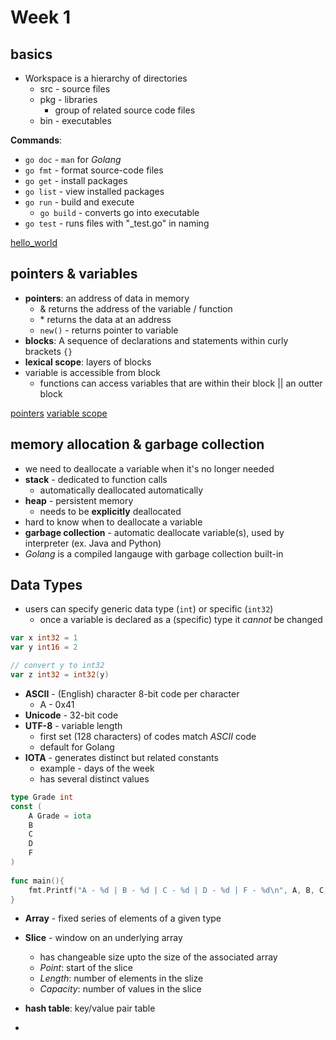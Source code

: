 # Week 1 
## basics 
* Workspace is a hierarchy of directories
  * src - source files 
  * pkg - libraries 
    * group of related source code files
  * bin - executables 

**Commands**: 
* `go doc` - `man` for _Golang_
* `go fmt` - format source-code files 
* `go get` - install packages 
* `go list` - view installed packages
* `go run` - build and execute 
  * `go build` - converts go into executable 
* `go test` - runs files with "_test.go" in naming

[hello_world](hello_world.go)

## pointers & variables
* **pointers**: an address of data in memory
  * & returns the address of the variable / function
  * \* returns the data at an address
  * `new()` - returns pointer to variable
* **blocks**: A sequence of declarations and statements within  curly brackets `{}`
* **lexical scope**: layers of blocks 
* variable is accessible from block 
  * functions can access variables that are within their block || an outter block 

[pointers](pointer.go)
[variable scope](variable_scope.go)

## memory allocation & garbage collection
* we need to deallocate a variable when it's no longer needed  
* **stack** - dedicated to function calls 
  * automatically deallocated automatically 
* **heap** - persistent memory 
  * needs to be **explicitly** deallocated 
* hard to know when to deallocate a variable
* **garbage collection** - automatic deallocate variable(s), used by interpreter (ex. Java and Python)
* _Golang_ is a compiled langauge with garbage collection built-in 


## Data Types 
* users can specify generic data type (`int`) or specific (`int32`)
  * once a variable is declared as a (specific) type it _cannot_ be changed 
```go
var x int32 = 1 
var y int16 = 2 

// convert y to int32 
var z int32 = int32(y) 
```

* **ASCII** - (English) character 8-bit code per character 
  * A - 0x41 
* **Unicode** - 32-bit code 
* **UTF-8** - variable length
  * first set (128 characters) of codes match _ASCII_ code
  * default for Golang
* **IOTA** - generates distinct but related constants 
  * example - days of the week 
  * has several distinct values 
```go
type Grade int
const (
    A Grade = iota
    B
    C
    D
    F
)
  
func main(){
    fmt.Printf("A - %d | B - %d | C - %d | D - %d | F - %d\n", A, B, C, D, F)
}
```
* **Array** - fixed series of elements of a given type 
* **Slice** - window on an underlying array 
  * has changeable size upto the size of the associated array 
  * _Point_: start of the slice
  * _Length_: number of elements in the slize 
  * _Capacity_: number of values in the slice

* **hash table**: key/value pair table 
* 